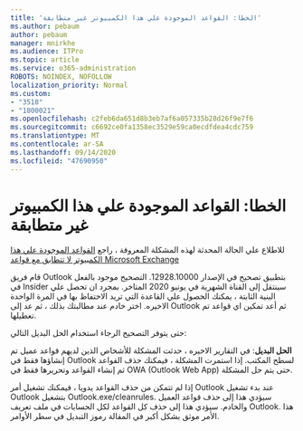 ```yaml
---
title: 'الخطا: القواعد الموجودة علي هذا الكمبيوتر غير متطابقة'
ms.author: pebaum
author: pebaum
manager: mnirkhe
ms.audience: ITPro
ms.topic: article
ms.service: o365-administration
ROBOTS: NOINDEX, NOFOLLOW
localization_priority: Normal
ms.custom:
- "3518"
- "1800021"
ms.openlocfilehash: c2feb6da651d8b3eb7af6a057335b28d26f9e7f6
ms.sourcegitcommit: c6692ce0fa1358ec3529e59ca0ecdfdea4cdc759
ms.translationtype: MT
ms.contentlocale: ar-SA
ms.lasthandoff: 09/14/2020
ms.locfileid: "47690950"
---
```

# <a name="error-the-rules-on-this-computer-do-not-match"></a>الخطا: القواعد الموجودة علي هذا الكمبيوتر غير متطابقة

للاطلاع علي الحالة المحدثة لهذه المشكلة المعروفة ، راجع [القواعد الموجودة علي هذا الكمبيوتر لا تتطابق مع قواعد Microsoft Exchange](https://support.office.com/article/d032e037-b224-429e-b325-633afde9b5f0)

قام فريق Outlook بتطبيق تصحيح في الإصدار 12928.10000. التصحيح موجود بالفعل في Insider سينتقل إلى القناة الشهرية في يونيو 2020 المتاخر. بمجرد ان تحصل علي البنية الثابتة ، يمكنك الحصول علي القاعدة التي تريد الاحتفاظ بها في المرة الواحدة الاخيره. اختر خادم عند مطالبتك بذلك ، ثم عد إلى Outlook ثم أعد تمكين اي قواعد تم تعطيلها.

حتى يتوفر التصحيح الرجاء استخدام الحل البديل التالي:

**الحل البديل**: في التقارير الاخيره ، حدثت المشكلة للأشخاص الذين لديهم قواعد عميل تم إنشاؤها فقط في Outlook لسطح المكتب. إذا استمرت المشكلة ، فيمكنك حذف القواعد ثم إنشاء القواعد وتحريرها فقط في OWA (Outlook Web App) حتى يتم حل المشكلة.

إذا لم تتمكن من حذف القواعد يدويا ، فيمكنك تشغيل أمر Outlook عند بدء تشغيل Outlook بتشغيل Outlook.exe/cleanrules. سيؤدي هذا إلى حذف قواعد العميل والخادم. سيؤدي هذا إلى حذف كل القواعد لكل الحسابات في ملف تعريف Outlook. هذا الأمر موثق بشكل أكبر في المقالة رموز التبديل في سطر الأوامر.

